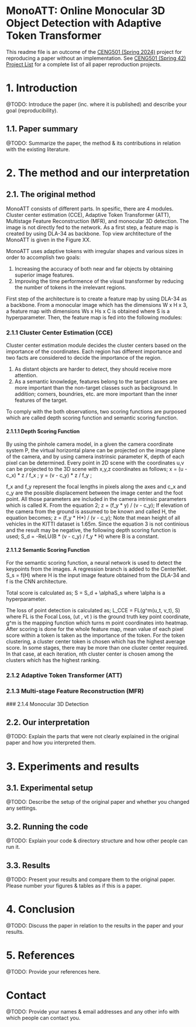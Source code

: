 # MonoATT: Online Monocular 3D Object Detection with Adaptive Token Transformer

This readme file is an outcome of the [CENG501 (Spring 2024)](https://ceng.metu.edu.tr/~skalkan/DL/) project for reproducing a paper without an implementation. See [CENG501 (Spring 42) Project List](https://github.com/CENG501-Projects/CENG501-Fall2024) for a complete list of all paper reproduction projects.

# 1. Introduction

@TODO: Introduce the paper (inc. where it is published) and describe your goal (reproducibility).

## 1.1. Paper summary

@TODO: Summarize the paper, the method & its contributions in relation with the existing literature.

# 2. The method and our interpretation

## 2.1. The original method

MonoATT consists of different parts. In spesific, there are 4 modules. Cluster center estimation (CCE), Adaptive Token Transformer (ATT), Multistage Feature Reconstruction (MFR), and monocular 3D detection. The image is not directly fed to the network. As a first step, a feature map is created by using DLA-34 as backbone. Top view archtitecture of the MonoATT is given in the Figure XX.

MonoATT uses adaptive tokens with irregular shapes and various sizes in order to accomplish two goals:
1) Increasing the accuracy of both near and far objects by obtaining superior image features.
2) Improving the time performence of the visual transformer by reducing the number of tokens in the irrelevant regions.

First step of the architecture is to create a feature map by using DLA-34 as a backbone. From a monocular image which has the dimensions W x H x 3, a feature map with dimensions Ws x Hs x C is obtained where S is a hyperparameter. Then, the feature map is fed into the following modules:
### 2.1.1 Cluster Center Estimation (CCE)

Cluster center estimation module decides the cluster centers based on the importance of the coordinates. Each region has different importance and two facts are considered to decide the importance of the region. 
1) As distant objects are harder to detect, they should receive more attention.
2) As a semantic knowledge, features belong to the target classes are more important than the non-target classes such as background. In addition; corners, boundries, etc. are more important than the inner features of the target.

To comply with the both observations, two scoring functions are purposed which are called depth scoring function and semantic scoring function. 

#### 2.1.1.1 Depth Scoring Function
By using the pinhole camera model, in a given the camera coordinate system P, the virtual horizontal plane can be projected on the image
plane of the camera, and by using camera instrinsic parameter K, depth of each pixel can be determined. Every point in 2D scene with the coordinates u,v can be projected to the 3D scene with x,y,z coordinates as follows;
    x = (u - c_x) * z / f_x ;
    y = (v - c_y) * z / f_y ;

f_x and f_y represent the focal lengths in pixels along the axes and c_x and c_y are the possible displacement between the image center and the foot point. All those parameters are included in the camera intrinsic parameters which is called K. From the equation 2;
    z = (f_y * y) / (v - c_y); 
If elevation of the camera from the ground is assumed to be known and called H, the equation becomes;
    z = (f_y * H*) / (v - c_y); 
Note that mean height of all vehicles in the KITTI dataset is 1.65m. Since the equation 3 is not continious and the result may be negative, the following depth scoring function is used;
    S_d = -ReLU(B * (v - c_y) / f_y * H) where B is a constant. 

#### 2.1.1.2 Semantic Scoring Function
For the semantic scoring function, a neural network is used to detect the keypoints from the images. A regression branch is added to the CenterNet. 
    S_s = f(H) where H is the input image feature obtained from the DLA-34 and f is the CNN architecture. 

Total score is calculated as;
    S = S_d + \alphaS_s where \alpha is a hyperparameter.

The loss of point detection is calculated as;
    L_CCE = FL(g^m(u_t, v_t), S) where FL is the Focal Loss, (ut , vt ) is the ground truth key point coordinate, g^m is the mapping function which turns m point coordinates
into heatmap.
After scoring is done for the whole feature map, mean value of each pixel score within a token is taken as the importance of the token. For the token clustering, a cluster center token is chosen which has the highest average score. In some stages, there may be more than one cluster center required. In that case, at each iteration, nth cluster center is chosen among the clusters which has the highest ranking.

### 2.1.2 Adaptive Token Transformer (ATT)

### 2.1.3 Multi-stage Feature Reconstruction (MFR)

### 2.1.4 Monocular 3D Detection


## 2.2. Our interpretation

@TODO: Explain the parts that were not clearly explained in the original paper and how you interpreted them.

# 3. Experiments and results

## 3.1. Experimental setup

@TODO: Describe the setup of the original paper and whether you changed any settings.

## 3.2. Running the code

@TODO: Explain your code & directory structure and how other people can run it.

## 3.3. Results

@TODO: Present your results and compare them to the original paper. Please number your figures & tables as if this is a paper.

# 4. Conclusion

@TODO: Discuss the paper in relation to the results in the paper and your results.

# 5. References

@TODO: Provide your references here.

# Contact

@TODO: Provide your names & email addresses and any other info with which people can contact you.

